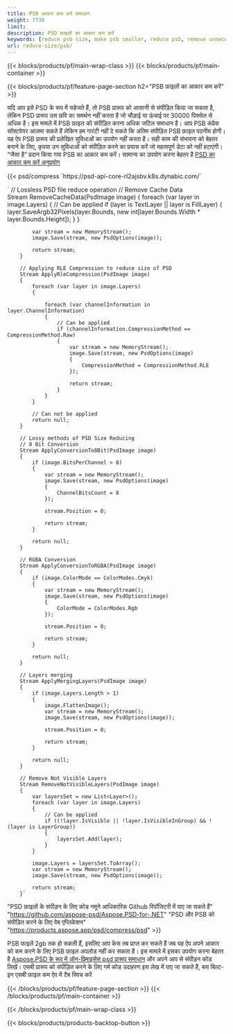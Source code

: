 ```yaml
---
title: PSB आकार कम करें समाधान
weight: 7730
limit: 
description: PSD फ़ाइलों का आकार कम करें
keywords: [reduce psb size, make psb smaller, reduce psb, remove unnecessary psb data, compress psb file, compress psb]
url: reduce-size/psb/
---
```

{{< blocks/products/pf/main-wrap-class >}}
{{< blocks/products/pf/main-container >}}

{{< blocks/products/pf/feature-page-section h2="PSB फ़ाइलों का आकार कम करें" >}}

<p>यदि आप इसे PSD के रूप में सहेजते हैं, तो PSB प्रारूप को आसानी से संपीड़ित किया जा सकता है, लेकिन PSD प्रारूप उस छवि का समर्थन नहीं करता है जो चौड़ाई या ऊंचाई पर 30000 पिक्सेल से अधिक है। इस मामले में PSB फ़ाइल को संपीड़ित करना अधिक जटिल समाधान है। आप PSB कंप्रेस सॉफ़्टवेयर आज़मा सकते हैं लेकिन हम गारंटी नहीं दे सकते कि अंतिम संपीड़ित PSB फ़ाइल पठनीय होगी। यह ऐप PSB प्रारूप की प्रलेखित सुविधाओं का उपयोग नहीं करता है। सही काम की संभावना को बेहतर बनाने के लिए, कृपया उन सुविधाओं को संपीड़ित करने का प्रयास करें जो महत्वपूर्ण डेटा को नहीं हटाएंगी। “जैसा है” प्रदान किया गया PSB का आकार कम करें। सामान्य का उपयोग करना बेहतर है <a href="/psd/reduce-size">PSD का आकार कम करें अनुप्रयोग</a></p>
{{< psd/compress `https://psd-api-core-rl2ajsbv.k8s.dynabic.com/` 

`        // Lossless PSD file reduce operation
        // Remove Cache Data			
        Stream RemoveCacheData(PsdImage image)
        {
            foreach (var layer in image.Layers)
            {
                // Can be applied
                if (layer is TextLayer || layer is FillLayer)
                {
                    layer.SaveArgb32Pixels(layer.Bounds, new int[layer.Bounds.Width * layer.Bounds.Height]);
                }
            }

            var stream = new MemoryStream();
            image.Save(stream, new PsdOptions(image));

            return stream;
        }

        // Applying RLE Compression to reduce size of PSD
        Stream ApplyRleCompression(PsdImage image)
        {
            foreach (var layer in image.Layers)
            {

                foreach (var channelInformation in layer.ChannelInformation)
                {
                    // Can be applied
                    if (channelInformation.CompressionMethod == CompressionMethod.Raw)
                    {
                        var stream = new MemoryStream();
                        image.Save(stream, new PsdOptions(image)
                        {
                            CompressionMethod = CompressionMethod.RLE
                        });

                        return stream;
                    }
                }
            }

            // Can not be applied
            return null;
        }

        // Lossy methods of PSD Size Reducing
        // 8 Bit Conversion
        Stream ApplyConversionTo8Bit(PsdImage image)
        {
            if (image.BitsPerChannel > 8)
            {
                var stream = new MemoryStream();
                image.Save(stream, new PsdOptions(image)
                {
                    ChannelBitsCount = 8
                });

                stream.Position = 0;

                return stream;
            }

            return null;
        }
       
        // RGBA Conversion
        Stream ApplyConversionToRGBA(PsdImage image)
        {
            if (image.ColorMode == ColorModes.Cmyk)
            {
                var stream = new MemoryStream();
                image.Save(stream, new PsdOptions(image)
                {
                    ColorMode = ColorModes.Rgb
                });

                stream.Position = 0;

                return stream;
            }

            return null;
        }

        // Layers merging
        Stream ApplyMergingLayers(PsdImage image)
        {
            if (image.Layers.Length > 1)
            {
                image.FlattenImage();
                var stream = new MemoryStream();
                image.Save(stream, new PsdOptions(image));

                stream.Position = 0;

                return stream;
            }

            return null;
        }

        // Remove Not Visible Layers
        Stream RemoveNotVisibleLayers(PsdImage image)
        {
            var layersSet = new List<Layer>();
            foreach (var layer in image.Layers)
            {
                // Can be applied
                if ((!layer.IsVisible || !layer.IsVisibleInGroup) && !(layer is LayerGroup))
                {
                    layersSet.Add(layer);
                }
            }

            image.Layers = layersSet.ToArray();
            var stream = new MemoryStream();
            image.Save(stream, new PsdOptions(image));

            return stream;
        }` 
"PSD फ़ाइलों के संपीड़न के लिए कोड नमूने आधिकारिक Github रिपॉजिटरी में पाए जा सकते हैं"  "https://github.com/aspose-psd/Aspose.PSD-for-.NET" 
"PSD और PSB को संपीड़ित करने के लिए वेब एप्लिकेशन" "https://products.aspose.app/psd/compress/psd" >}}
<p>PSB फाइलें 2gb तक हो सकती हैं, इसलिए आप केस तब प्राप्त कर सकते हैं जब यह ऐप अपने आकार को कम करने के लिए PSB फ़ाइल अपलोड नहीं कर सकता है। इस मामले में इसका उपयोग करना बेहतर है <a href="/psd">Aspose.PSD के रूप में ऑन-प्रिमाइसेस psd प्रारूप समाधान</a> और अपने आप से संपीड़न कोड लिखें। एसबी प्रारूप को संपीड़ित करने के लिए गर्म कोड उदाहरण इस लेख में पाए जा सकते हैं, बस बिल्ट-इन एसबी फ़ाइल कम ऐप में टैब स्विच करें</p>
{{< /blocks/products/pf/feature-page-section >}}
{{< /blocks/products/pf/main-container >}}


{{< /blocks/products/pf/main-wrap-class >}}

{{< blocks/products/products-backtop-button >}}
